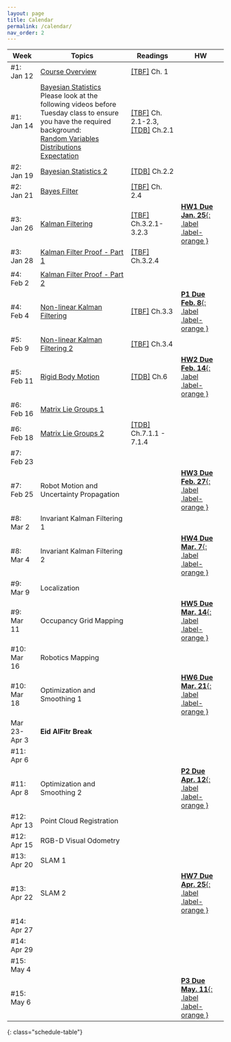 ```yaml
---
layout: page
title: Calendar
permalink: /calendar/
nav_order: 2
---
```

| Week              | Topics                                                                    | Readings | HW |
|-------------------|---------------------------------------------------------------------------|----------|----|
| #1: Jan 12     |[ Course Overview](https://kfupmedusa.sharepoint.com/:b:/r/sites/Section_242121295/Class%20Materials/Lecture%20Slides/01_12_Introduction.pdf?csf=1&web=1&e=w8iRrg)<br /> |      [[TBF]]({{site.baseurl}}/#textbooks) Ch. 1   |    |
| #1: Jan 14     |  [Bayesian Statistics](https://kfupmedusa.sharepoint.com/:b:/r/sites/Section_242121295/Class%20Materials/Lecture%20Slides/01_14_probability.pdf?csf=1&web=1&e=uJnr6K)<br />Please look at the following videos before Tuesday class to ensure you have the required background: <br />[Random Variables](https://www.youtube.com/watch?v=ijX8Xs0OaAs)<br />[Distributions](https://www.youtube.com/watch?v=X7ePpI4qgTQ)<br />[Expectation](https://www.youtube.com/watch?v=z4qv272LSKw) | [[TBF]]({{site.baseurl}}/#textbooks) Ch. 2.1-2.3, [[TDB]]({{site.baseurl}}/#textbooks) Ch.2.1 |  |
| #2: Jan 19     | [Bayesian Statistics 2](https://kfupmedusa.sharepoint.com/:b:/r/sites/Section_242121295/Class%20Materials/Lecture%20Slides/01_19_probability2.pdf?csf=1&web=1&e=6S7lJc) |[[TDB]]({{site.baseurl}}/#textbooks) Ch.2.2   |  |
| #2: Jan 21     | [Bayes Filter](https://kfupmedusa.sharepoint.com/:b:/r/sites/Section_242121295/Class%20Materials/Lecture%20Slides/01_21_bayes_filter.pdf?csf=1&web=1&e=u8RqO3)  | [[TBF]]({{site.baseurl}}/#textbooks) Ch. 2.4|  |
| #3: Jan 26  |           [Kalman Filtering](https://kfupmedusa.sharepoint.com/:b:/r/sites/Section_242121295/Class%20Materials/Lecture%20Slides/01_26_kalman_filter.pdf?csf=1&web=1&e=H56Qvo)                                                                                |    [[TBF]]({{site.baseurl}}/#textbooks) Ch.3.2.1-3.2.3       |  [**HW1 Due Jan. 25**{: .label .label-orange }]({{site.baseurl}}/hw/)   |
| #3: Jan 28      | [Kalman Filter Proof - Part 1](https://kfupmedusa.sharepoint.com/:b:/r/sites/Section_242121295/Class%20Materials/Lecture%20Slides/Kalman_Proof.pdf?csf=1&web=1&e=ZcSlZF) |  [[TBF]]({{site.baseurl}}/#textbooks) Ch.3.2.4 |  |
|       |                         			                                    |          |      |
| #4: Feb 2      | [Kalman Filter Proof - Part 2](https://kfupmedusa.sharepoint.com/:b:/r/sites/Section_242121295/Class%20Materials/Lecture%20Slides/02_02_kalman_filter_derivation.pdf?csf=1&web=1&e=o6pj8P)                                                                       |          |    |
| #4: Feb 4      | [Non-linear Kalman Filtering](https://kfupmedusa.sharepoint.com/:b:/r/sites/Section_242121295/Class%20Materials/Lecture%20Slides/02_04_nonlinear_Kalman.pdf?csf=1&web=1&e=b4b6hv)     | [[TBF]]({{site.baseurl}}/#textbooks) Ch.3.3  | [**P1 Due Feb. 8**{: .label .label-orange }]({{site.baseurl}}/project/#final-report)  |
| #5: Feb 9     |   [Non-linear Kalman Filtering 2](https://kfupmedusa.sharepoint.com/:b:/r/sites/Section_242121295/Class%20Materials/Lecture%20Slides/02_09_nonlinear_filters.pdf?csf=1&web=1&e=dvhDUU)                                                                         |      [[TBF]]({{site.baseurl}}/#textbooks) Ch.3.4    |    |
| #5: Feb 11      | [Rigid Body Motion](https://kfupmedusa.sharepoint.com/:b:/r/sites/Section_242121295/Class%20Materials/Lecture%20Slides/02_11_rigid_mody_motions.pdf?csf=1&web=1&e=gfXB4G) |  [[TDB]]({{site.baseurl}}/#textbooks) Ch.6| [**HW2 Due Feb. 14**{: .label .label-orange }]({{site.baseurl}}/hw/) |
| #6: Feb 16     |   [Matrix Lie Groups 1  ](https://kfupmedusa.sharepoint.com/:b:/r/sites/Section_242121295/Class%20Materials/Lecture%20Slides/02_16_rigid_mody_motions_2.pdf?csf=1&web=1&e=uLoxQk)                                                                   |          |        |
| #6: Feb 18      |  [Matrix Lie Groups 2](https://kfupmedusa.sharepoint.com/:b:/r/sites/Section_242121295/Class%20Materials/Lecture%20Slides/02_18_rigid_mody_motions_3.pdf?csf=1&web=1&e=1FlYnc) | [[TDB]]({{site.baseurl}}/#textbooks) Ch.7.1.1 - 7.1.4 |  |
| #7: Feb 23       |                                                          |          |        |
| #7: Feb 25      |   Robot Motion and Uncertainty Propagation |  | [**HW3 Due Feb. 27**{: .label .label-orange }]({{site.baseurl}}/hw/) |
| #8: Mar 2      |    Invariant Kalman Filtering 1                                                                    |          |    |
| #8: Mar 4      |    Invariant Kalman Filtering 2    |  | [**HW4 Due Mar. 7**{: .label .label-orange }]({{site.baseurl}}/hw/) |
| #9: Mar 9     |     Localization                                                                        |          |        |
| #9: Mar 11      |  Occupancy Grid Mapping|  | [**HW5 Due Mar. 14**{: .label .label-orange }]({{site.baseurl}}/hw/) |
| #10: Mar 16    |     Robotics Mapping                                                                         |          |        |
| #10: Mar 18      |  Optimization and Smoothing 1|  | [**HW6 Due Mar. 21**{: .label .label-orange }]({{site.baseurl}}/hw/) |
|  Mar 23-Apr 3| **Eid AlFitr Break**| | |
| #11: Apr 6 |     |          |        |
| #11: Apr 8      | Optimization and Smoothing 2   |  | [**P2 Due Apr. 12**{: .label .label-orange }]({{site.baseurl}}/project/#final-report)  |
| #12: Apr 13      |  Point Cloud Registration                                                                        |          |        |
| #12: Apr 15      |  RGB-D Visual Odometry |  |  |
| #13: Apr 20    |    SLAM 1                                 							            |          |        |
| #13: Apr 22      |  SLAM 2|  | [**HW7 Due Apr. 25**{: .label .label-orange }]({{site.baseurl}}/hw/) |
| #14: Apr 27   |                                                                            |          |        |
| #14: Apr 29      |  |  |  |
| #15: May 4 | | | |
| #15: May 6      |  |  | [**P3 Due May. 11**{: .label .label-orange }]({{site.baseurl}}/project/#final-report) |
{: class="schedule-table"}
